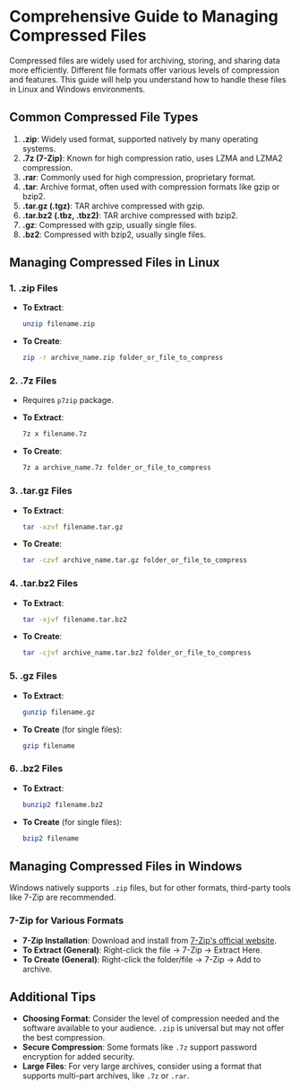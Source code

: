 # Comprehensive Guide to Managing Compressed Files

Compressed files are widely used for archiving, storing, and sharing data more efficiently. Different file formats offer various levels of compression and features. This guide will help you understand how to handle these files in Linux and Windows environments.

## Common Compressed File Types

1. **.zip**: Widely used format, supported natively by many operating systems.
2. **.7z (7-Zip)**: Known for high compression ratio, uses LZMA and LZMA2 compression.
3. **.rar**: Commonly used for high compression, proprietary format.
4. **.tar**: Archive format, often used with compression formats like gzip or bzip2.
5. **.tar.gz (.tgz)**: TAR archive compressed with gzip.
6. **.tar.bz2 (.tbz, .tbz2)**: TAR archive compressed with bzip2.
7. **.gz**: Compressed with gzip, usually single files.
8. **.bz2**: Compressed with bzip2, usually single files.

## Managing Compressed Files in Linux

### 1. .zip Files

- **To Extract**:

  ```bash
  unzip filename.zip
  ```

- **To Create**:

  ```bash
  zip -r archive_name.zip folder_or_file_to_compress
  ```

### 2. .7z Files

- Requires `p7zip` package.
- **To Extract**:

  ```bash
  7z x filename.7z
  ```

- **To Create**:

  ```bash
  7z a archive_name.7z folder_or_file_to_compress
  ```

### 3. .tar.gz Files

- **To Extract**:

  ```bash
  tar -xzvf filename.tar.gz
  ```

- **To Create**:

  ```bash
  tar -czvf archive_name.tar.gz folder_or_file_to_compress
  ```

### 4. .tar.bz2 Files

- **To Extract**:

  ```bash
  tar -xjvf filename.tar.bz2
  ```

- **To Create**:

  ```bash
  tar -cjvf archive_name.tar.bz2 folder_or_file_to_compress
  ```

### 5. .gz Files

- **To Extract**:

  ```bash
  gunzip filename.gz
  ```

- **To Create** (for single files):

  ```bash
  gzip filename
  ```

### 6. .bz2 Files

- **To Extract**:

  ```bash
  bunzip2 filename.bz2
  ```

- **To Create** (for single files):

  ```bash
  bzip2 filename
  ```

## Managing Compressed Files in Windows

Windows natively supports `.zip` files, but for other formats, third-party tools like 7-Zip are recommended.

### 7-Zip for Various Formats

- **7-Zip Installation**: Download and install from [7-Zip's official website](https://www.7-zip.org/).
- **To Extract (General)**: Right-click the file → 7-Zip → Extract Here.
- **To Create (General)**: Right-click the folder/file → 7-Zip → Add to archive.

## Additional Tips

- **Choosing Format**: Consider the level of compression needed and the software available to your audience. `.zip` is universal but may not offer the best compression.
- **Secure Compression**: Some formats like `.7z` support password encryption for added security.
- **Large Files**: For very large archives, consider using a format that supports multi-part archives, like `.7z` or `.rar`.
